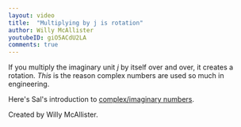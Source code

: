 ```yaml
---
layout: video
title:  "Multiplying by j is rotation"
author: Willy McAllister
youtubeID: giO5ACdU2LA 
comments: true
--- 
```


If you multiply the imaginary unit *j* by itself over and over, it creates a rotation. *This* is the reason complex numbers are used so much in engineering.

Here's Sal's introduction to [complex/imaginary numbers](https://www.khanacademy.org/math/algebra2/introduction-to-complex-numbers-algebra-2).

Created by Willy McAllister.